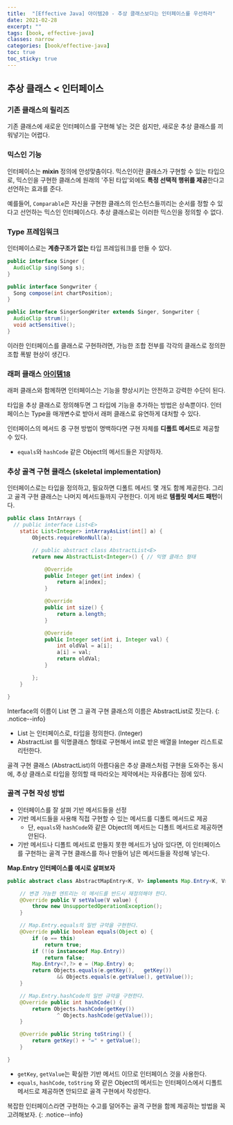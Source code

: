 ```yaml
---
title:  "[Effective Java] 아이템20 - 추상 클래스보다는 인터페이스를 우선하라"
date: 2021-02-28
excerpt: ""
tags: [book, effective-java]
classes: narrow
categories: [book/effective-java]
toc: true
toc_sticky: true
---
```


## 추상 클래스 < 인터페이스

### 기존 클래스의 릴리즈

기존 클래스에 새로운 인터페이스를 구현해 넣는 것은 쉽지만, 새로운 추상 클래스를 끼워넣기는 어렵다.

### 믹스인 기능

인터페이스는 **mixin** 정의에 안성맞춤이다. 믹스인이란 클래스가 구현할 수 있는 타입으로, 믹스인을 구현한 클래스에 원래의 '주된 타입'외에도 **특정 선택적 행위를 제공**한다고 선언하는 효과를 준다.

예를들어, `Comparable`은 자신을 구현한 클래스의 인스턴스들끼리는 순서를 정할 수 있다고 선언하는 믹스인 인터페이스다. 추상 클래스로는 이러한 믹스인을 정의할 수 없다.

### Type 프레임워크

인터페이스로는 **계층구조가 없는** 타입 프레임워크를 만들 수 있다.

``` java
public interface Singer {
  AudioClip sing(Song s);
}

public interface Songwriter {
  Song compose(int chartPosition);
}

public interface SingerSongWriter extends Singer, Songwriter {
  AudioClip strum();
  void actSensitive();
}
```

이러한 인터페이스를 클래스로 구현하려면, 가능한 조합 전부를 각각의 클래스로 정의한 조합 폭발 현상이 생긴다.

### 래퍼 클래스 [아이템18](/Book/effective-java/2021/02/28/item18.md)

래퍼 클래스와 함께하면 인터페이스는 기능을 향상시키는 안전하고 강력한 수단이 된다.

타입을 추상 클래스로 정의해두면 그 타입에 기능을 추가하는 방법은 상속뿐이다. 인터페이스는 Type을 매개변수로 받아서 래퍼 클래스로 유연하게 대처할 수 있다.


인터페이스의 메서드 중 구현 방법이 명백하다면 구현 자체를 **디폴트 메서드**로 제공할 수 있다.
  - `equals`와 `hashCode` 같은 Object의 메서드들은 지양하자.

### 추상 골격 구현 클래스 (skeletal implementation)

인터페이스로는 타입을 정의하고, 필요하면 디폴트 메서드 몇 개도 함께 제공한다. 그리고 골격 구현 클래스는 나머지 메서드들까지 구현한다. 이게 바로 **템플릿 메서드 패턴**이다.

``` java
public class IntArrays {
  // public interface List<E>
	static List<Integer> intArrayAsList(int[] a) {
		Objects.requireNonNull(a);

		// public abstract class AbstractList<E>
		return new AbstractList<Integer>() { // 익명 클래스 형태

			@Override
			public Integer get(int index) {
				return a[index];
			}

			@Override
			public int size() {
				return a.length;
			}

			@Override
			public Integer set(int i, Integer val) {
				int oldVal = a[i];
				a[i] = val;
				return oldVal;
			}

		};
	}

}
```

Interface의 이름이 List 면 그 골격 구현 클래스의 이름은 AbstractList로 짓는다.
{: .notice--info}

- List<E> 는 인터페이스로, 타입을 정의한다. (Integer)
- AbstractList 를 익명클래스 형태로 구현해서 int로 받은 배열을 Integer 리스트로 리턴한다.

골격 구현 클래스 (AbstractList)의 아름다움은 추상 클래스처럼 구현을 도와주는 동시에, 추상 클래스로 타입을 정의할 때 따라오는 제약에서는 자유롭다는 점에 있다.

### 골격 구현 작성 방법

- 인터페이스를 잘 살펴 기반 메서드들을 선정
- 기반 메서드들을 사용해 직접 구현할 수 있는 메서드를 디폴트 메서드로 제공
  - 단, `equals`와 `hashCode`와 같은 Object의 메서드는 디폴트 메서드로 제공하면 안된다.
- 기반 메서드나 디폴트 메서드로 만들지 못한 메서드가 남아 있다면, 이 인터페이스를 구현하는 골격 구현 클래스를 하나 만들어 남은 메서드들을 작성해 넣는다.

**Map.Entry 인터페이스를 예시로 살펴보자**

``` java
public abstract class AbstractMapEntry<K, V> implements Map.Entry<K, V>{

    // 변경 가능한 엔트리는 이 메서드를 반드시 재정의해야 한다.
    @Override public V setValue(V value) {
    	throw new UnsupportedOperationException();
    }

    // Map.Entry.equals의 일반 규약을 구현한다.
    @Override public boolean equals(Object o) {
        if (o == this)
            return true;
        if (!(o instanceof Map.Entry))
            return false;
        Map.Entry<?,?> e = (Map.Entry) o;
        return Objects.equals(e.getKey(),   getKey())
                && Objects.equals(e.getValue(), getValue());
    }

    // Map.Entry.hashCode의 일반 규약을 구현한다.
    @Override public int hashCode() {
        return Objects.hashCode(getKey())
                ^ Objects.hashCode(getValue());
    }

    @Override public String toString() {
        return getKey() + "=" + getValue();
    }

}
```

- `getKey`, `getValue`는 확실한 기반 메서드 이므로 인터페이스 것을 사용한다.
- `equals`, `hashCode`, `toString` 와 같은 Object의 메서드는 인터페이스에서 디폴트 메서드로 제공하면 안되므로 골격 구현에서 작성한다.

복잡한 인터페이스라면 구현하는 수고를 덜어주는 골격 구현을 함께 제공하는 방법을 꼭 고려해보자.
{: .notice--info}
